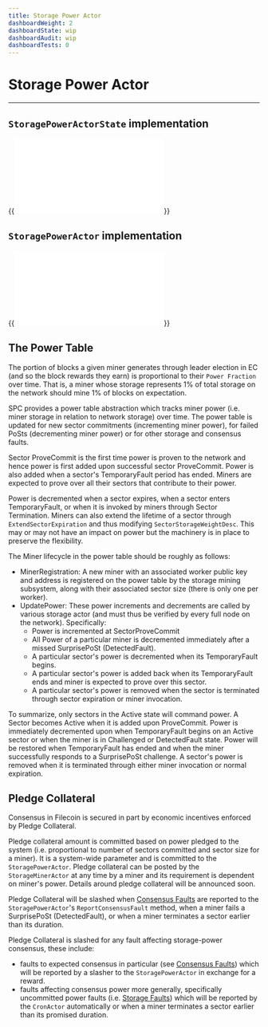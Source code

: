 ```yaml
---
title: Storage Power Actor
dashboardWeight: 2
dashboardState: wip
dashboardAudit: wip
dashboardTests: 0
---
```


# Storage Power Actor
---

## `StoragePowerActorState` implementation

{{<embed src="/externals/specs-actors/actors/builtin/power/power_state.go" lang="go" >}}

## `StoragePowerActor` implementation

{{<embed src="/externals/specs-actors/actors/builtin/power/power_actor.go" lang="go" >}}

## The Power Table

The portion of blocks a given miner generates through leader election in EC (and so the block rewards they earn) is proportional to their `Power Fraction` over time. That is, a miner whose storage represents 1% of total storage on the network should mine 1% of blocks on expectation.

SPC provides a power table abstraction which tracks miner power (i.e. miner storage in relation to network storage) over time. The power table is updated for new sector commitments (incrementing miner power), for failed PoSts (decrementing miner power) or for other storage and consensus faults.

Sector ProveCommit is the first time power is proven to the network and hence power is first added upon successful sector ProveCommit. Power is also added when a sector's TemporaryFault period has ended. Miners are expected to prove over all their sectors that contribute to their power. 

Power is decremented when a sector expires, when a sector enters TemporaryFault, or when it is invoked by miners through Sector Termination. Miners can also extend the lifetime of a sector through `ExtendSectorExpiration` and thus modifying `SectorStorageWeightDesc`. This may or may not have an impact on power but the machinery is in place to preserve the flexibility.

The Miner lifecycle in the power table should be roughly as follows:

- MinerRegistration: A new miner with an associated worker public key and address is registered on the power table by the storage mining subsystem, along with their associated sector size (there is only one per worker).
- UpdatePower: These power increments and decrements are called by various storage actor (and must thus be verified by every full node on the network). Specifically:
    - Power is incremented at SectorProveCommit
    - All Power of a particular miner is decremented immediately after a missed SurprisePoSt (DetectedFault).
    - A particular sector's power is decremented when its TemporaryFault begins.
    - A particular sector's power is added back when its TemporaryFault ends and miner is expected to prove over this sector. 
    - A particular sector's power is removed when the sector is terminated through sector expiration or miner invocation.

To summarize, only sectors in the Active state will command power. A Sector becomes Active when it is added upon ProveCommit. Power is immediately decremented upon when TemporaryFault begins on an Active sector or when the miner is in Challenged or DetectedFault state. Power will be restored when TemporaryFault has ended and when the miner successfully responds to a SurprisePoSt challenge. A sector's power is removed when it is terminated through either miner invocation or normal expiration. 

## Pledge Collateral

Consensus in Filecoin is secured in part by economic incentives enforced by Pledge Collateral.

Pledge collateral amount is committed based on power pledged to the system (i.e. proportional to number of sectors committed and sector size for a miner). It is a system-wide parameter and is committed to the `StoragePowerActor`. Pledge collateral can be posted by the `StorageMinerActor` at any time by a miner and its requirement is dependent on miner's power. Details around pledge collateral will be announced soon.

Pledge Collateral will be slashed when [Consensus Faults](expected_consensus#consensus-faults) are reported to the `StoragePowerActor`'s `ReportConsensusFault` method, when a miner fails a SurprisePoSt (DetectedFault), or when a miner terminates a sector earlier than its duration.

Pledge Collateral is slashed for any fault affecting storage-power consensus, these include:

- faults to expected consensus in particular (see [Consensus Faults](expected_consensus#consensus-faults))  which will be reported by a slasher to the `StoragePowerActor` in exchange for a reward.
- faults affecting consensus power more generally, specifically uncommitted power faults (i.e. [Storage Faults](faults#storage-faults)) which will be reported by the `CronActor` automatically or when a miner terminates a sector earlier than its promised duration.
